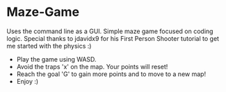 # Maze-Game
Uses the command line as a GUI. Simple maze game focused on coding logic.
Special thanks to jdavidx9 for his First Person Shooter tutorial to get me started with the physics :)

* Play the game using WASD.
* Avoid the traps 'x' on the map. Your points will reset!
* Reach the goal 'G' to gain more points and to move to a new map!
* Enjoy :)


